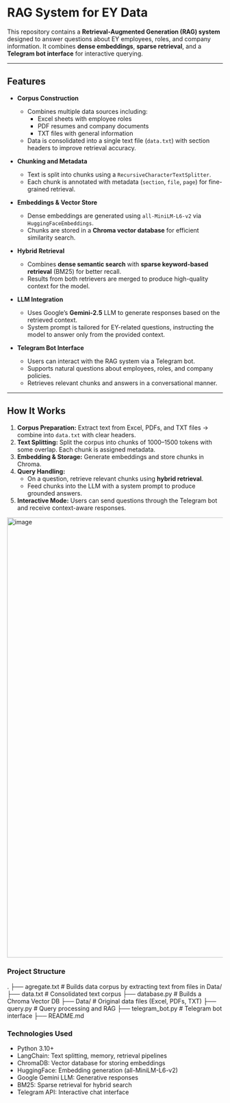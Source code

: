 # RAG System for EY Data

This repository contains a **Retrieval-Augmented Generation (RAG) system** designed to answer questions about EY employees, roles, and company information. It combines **dense embeddings**, **sparse retrieval**, and a **Telegram bot interface** for interactive querying.

---

## Features

- **Corpus Construction**
  - Combines multiple data sources including:
    - Excel sheets with employee roles
    - PDF resumes and company documents
    - TXT files with general information
  - Data is consolidated into a single text file (`data.txt`) with section headers to improve retrieval accuracy.

- **Chunking and Metadata**
  - Text is split into chunks using a `RecursiveCharacterTextSplitter`.
  - Each chunk is annotated with metadata (`section`, `file`, `page`) for fine-grained retrieval.

- **Embeddings & Vector Store**
  - Dense embeddings are generated using `all-MiniLM-L6-v2` via `HuggingFaceEmbeddings`.
  - Chunks are stored in a **Chroma vector database** for efficient similarity search.

- **Hybrid Retrieval**
  - Combines **dense semantic search** with **sparse keyword-based retrieval** (BM25) for better recall.
  - Results from both retrievers are merged to produce high-quality context for the model.

- **LLM Integration**
  - Uses Google’s **Gemini-2.5** LLM to generate responses based on the retrieved context.
  - System prompt is tailored for EY-related questions, instructing the model to answer only from the provided context.

- **Telegram Bot Interface**
  - Users can interact with the RAG system via a Telegram bot.
  - Supports natural questions about employees, roles, and company policies.
  - Retrieves relevant chunks and answers in a conversational manner.

---

## How It Works

1. **Corpus Preparation:** Extract text from Excel, PDFs, and TXT files → combine into `data.txt` with clear headers.  
2. **Text Splitting:** Split the corpus into chunks of 1000–1500 tokens with some overlap. Each chunk is assigned metadata.  
3. **Embedding & Storage:** Generate embeddings and store chunks in Chroma.  
4. **Query Handling:**  
   - On a question, retrieve relevant chunks using **hybrid retrieval**.  
   - Feed chunks into the LLM with a system prompt to produce grounded answers.  
5. **Interactive Mode:** Users can send questions through the Telegram bot and receive context-aware responses.

<img width="529" height="1026" alt="image" src="https://github.com/user-attachments/assets/eb655a5a-c65c-4c94-896e-aef2957c6405" />

### Project Structure
.
├── agregate.txt            # Builds data corpus by extracting text from files in Data/
├── data.txt                # Consolidated text corpus
├── database.py             # Builds a Chroma Vector DB
├── Data/                   # Original data files (Excel, PDFs, TXT)
├── query.py                # Query processing and RAG
├── telegram_bot.py         # Telegram bot interface
├── README.md

### Technologies Used

- Python 3.10+
- LangChain: Text splitting, memory, retrieval pipelines
- ChromaDB: Vector database for storing embeddings
- HuggingFace: Embedding generation (all-MiniLM-L6-v2)
- Google Gemini LLM: Generative responses
- BM25: Sparse retrieval for hybrid search
- Telegram API: Interactive chat interface

